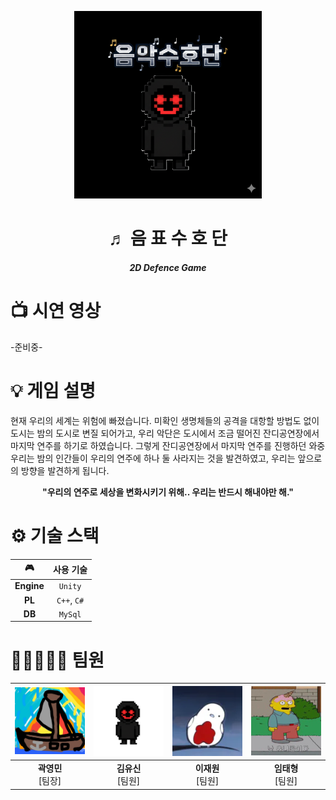 <p align="center">
  <img src="image/icon.png" width="300" height=""/>
</p>

<div align="center">
  <h1>♬ 음 표 수 호 단</h1>
  <h5>2D Defence Game</h5>
</div>

# 📺 시연 영상
-준비중-

# 💡 게임 설명
 현재 우리의 세계는 위험에 빠졌습니다. 미확인 생명체들의 공격을 대항할 방법도 없이 도시는 밤의 도시로 변질 되어가고, 우리 악단은 도시에서 조금 떨어진 잔디공연장에서 마지막 연주를 하기로 하였습니다. 그렇게 잔디공연장에서 마지막 연주를 진행하던 와중 우리는 밤의 인간들이 우리의 연주에 하나 둘 사라지는 것을 발견하였고, 우리는 앞으로의 방향을 발견하게 됩니다.
 <br> <div align="center"> **"우리의 연주로 세상을 변화시키기 위해.. 우리는 반드시 해내야만 해."** </div>

# ⚙ 기술 스택 
| 🎮 | 사용 기술|
|:-----------:|:-----------:|
| **Engine** | ``Unity`` |
| **PL** | `C++`, `C#` |
| **DB** | `MySql` |

# 👨🏼‍🤝‍👨🏼 팀원

| <img width=150 src="image/Kwa.jpg" /> | <img width=150 src="image/K.jpg" /> | <img width=150 src="image/E.jpg" /> | <img width=150 src="image/T.jpg" /> |
|:--------------------------:|:--------------------------:|:--------------------------:|:--------------------------:|
| <strong>곽영민</strong><br>[팀장] | <strong>김유신</strong><br>[팀원] | <strong>이재원</strong><br>[팀원] | <strong>임태형</strong><br>[팀원] |

